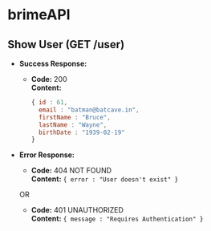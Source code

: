 # brimeAPI


**Show User (GET /user)**
----

* **Success Response:**

  * **Code:** 200 <br />
    **Content:** 
      ```javascript
      { id : 61, 
        email : "batman@batcave.in",
        firstName : "Bruce",
        lastName : "Wayne",
        birthDate : "1939-02-19"
      }
      ```
 
* **Error Response:**

  * **Code:** 404 NOT FOUND <br />
    **Content:** `{ error : "User doesn't exist" }`

  OR

  * **Code:** 401 UNAUTHORIZED <br />
    **Content:** `{ message : "Requires Authentication" }`
